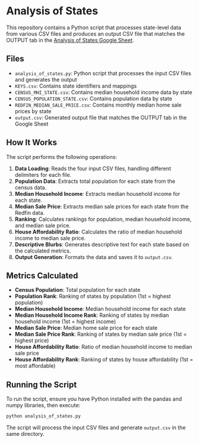 # Analysis of States

This repository contains a Python script that processes state-level data from various CSV files and produces an output CSV file that matches the OUTPUT tab in the [Analysis of States Google Sheet](https://docs.google.com/spreadsheets/d/17A-cyV7phkYCC0raTWt11iHNJJq17l4tgkb3o4xHTHs/edit?gid=367797968).

## Files

- `analysis_of_states.py`: Python script that processes the input CSV files and generates the output
- `KEYS.csv`: Contains state identifiers and mappings
- `CENSUS_MHI_STATE.csv`: Contains median household income data by state
- `CENSUS_POPULATION_STATE.csv`: Contains population data by state
- `REDFIN_MEDIAN_SALE_PRICE.csv`: Contains monthly median home sale prices by state
- `output.csv`: Generated output file that matches the OUTPUT tab in the Google Sheet

## How It Works

The script performs the following operations:

1. **Data Loading**: Reads the four input CSV files, handling different delimiters for each file.
2. **Population Data**: Extracts total population for each state from the census data.
3. **Median Household Income**: Extracts median household income for each state.
4. **Median Sale Price**: Extracts median sale prices for each state from the Redfin data.
5. **Ranking**: Calculates rankings for population, median household income, and median sale price.
6. **House Affordability Ratio**: Calculates the ratio of median household income to median sale price.
7. **Descriptive Blurbs**: Generates descriptive text for each state based on the calculated metrics.
8. **Output Generation**: Formats the data and saves it to `output.csv`.

## Metrics Calculated

- **Census Population**: Total population for each state
- **Population Rank**: Ranking of states by population (1st = highest population)
- **Median Household Income**: Median household income for each state
- **Median Household Income Rank**: Ranking of states by median household income (1st = highest income)
- **Median Sale Price**: Median home sale price for each state
- **Median Sale Price Rank**: Ranking of states by median sale price (1st = highest price)
- **House Affordability Ratio**: Ratio of median household income to median sale price
- **House Affordability Rank**: Ranking of states by house affordability (1st = most affordable)

## Running the Script

To run the script, ensure you have Python installed with the pandas and numpy libraries, then execute:

```bash
python analysis_of_states.py
```

The script will process the input CSV files and generate `output.csv` in the same directory.
